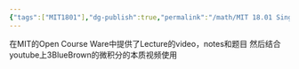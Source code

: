 ```yaml
---
{"tags":["MIT1801"],"dg-publish":true,"permalink":"/math/MIT 18.01 Single Variable Calculus/MIT 18.01 Single Variable Calculus/","dgPassFrontmatter":true,"noteIcon":"","created":"2025-06-28T18:30:11.568+08:00","updated":"2025-06-30T21:23:19.613+08:00"}
---
```


在MIT的Open Course Ware中提供了Lecture的video，notes和题目
然后结合youtube上3BlueBrown的微积分的本质视频使用
